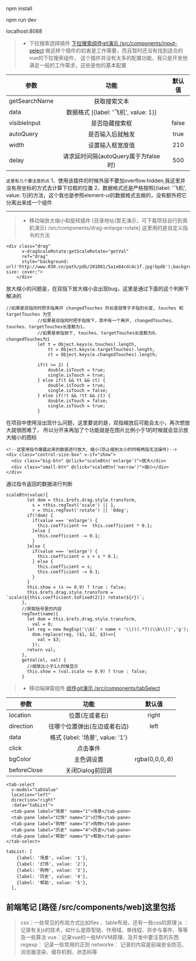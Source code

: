 
npm install

npm run dev

localhost:8088

> * 下拉搜索选择插件
[下拉搜索组件git演示  /src/components/input-select](http://chuantu.biz/t6/348/1532593131x-1566688688.gif)
做这样个插件的初衷是工作需要，而且暂时还没有找到适合的vue的下拉搜索组件，
这个插件并没有太多的配置功能，我只是开发他满足一般的工作需求，这些是他的基本配置

| 参数   |  功能  | 默认值|
| --------  | :----:  |:----:  |
| getSearchName     |   获取搜索文本    |  |
| data     |   数据格式 [{label: '飞机', value: 1}]    |  |
| visibleInput     |   是否隐藏搜索框   | false |
| autoQuery     |   是否输入后就触发    | true |
| width     |   设置输入框宽度值    | 210 |
| delay     |   请求延时间隔(autoQuery属于为false时)    | 500 |

`这里有几个要注意的点`
1、使用该插件的时候外层不要加overflow:hidden,我这里并没有用坐标的方式去计算下拉框的位置
2、数据格式还是严格按照[{label: '飞机', value: 1}]的方法，这个我也是参照element-ui的数据格式去做的，没有额外把它分离出来成一个组件


---------

> * 移动端放大缩小和旋转插件
[目录地址(暂无演示，可下载项目自行到真机演示) /src/components/drag-enlarge-rotate]
这里用的是自定义指令的方法

```
<div class="drag"
      v-dragScaleRotate:getScaleRotate="getVal"
      ref="drag"
      style="background: url('http://www.030.cn/path/pdb/201801/5a1e84cdc4c1f.jpg!bpdb');background-size: cover;">
    </div>
```
放大缩小的问题是，在双指下放大缩小会出现bug，这里是通过下面的这个判断下解决的
```
//如果是双指同时把手指离开 changedTouches 的长度就等于手指的长度, touches 和 targetTouches 为空
            //如果是双指同时把手指按下，其中有一个离开, changedTouches、touches、targetTouches长度都为1，
            //如果是单指按下, touches、targetTouches长度都为0，changedTouches为1
            let t = Object.keys(e.touches).length,
                tt = Object.keys(e.targetTouches).length,
                ct = Object.keys(e.changedTouches).length;

            if(t >= 2) {
                double.isTouch = true;
                single.isTouch = true;
            } else if(t && tt && ct) {
                double.isTouch = true;
                single.isTouch = false;
            } else if(!t && !tt && ct) {
                double.isTouch = false;
                single.isTouch = true;
            }
```
在项目中使用没出现什么问题，这里要说的是，双指缩放后可能会太小，再次想放大就很困难了，
所以分开来再加了个功能就是在图片比例小于1的时候就会显示放大缩小的图标
```
<!--这里用指令爆露出来的数据进行放大、缩小(防止缩到太小的时候两指无法操作)-->
<div class="control-size-box" v-if="show">
  <div class="big-btn" @click="scaleBtn('enlarge')">放大</div>
  <div class="small-btn" @click="scaleBtn('narrow')">缩小</div>
</div>
```
通过指令返回的数据进行判断
```
scaleBtn(value){
        let dom = this.$refs.drag.style.transform,
          s = +this.regText('scale') || 1,
          r = this.regText('rotate') || '0deg';
        if(!dom) {
          if(value === 'enlarge') {
            this.coefficient +=  this.coefficient * 0.1;
          }else {
            this.coefficient -= 0.1;
          }
        }else {
          if(value === 'enlarge') {
            this.coefficient = s + s * 0.1;
          } else {
            this.coefficient = s;
            this.coefficient -= 0.1;
          }
        }
        this.show = (s <= 0.9) ? true : false;
        this.$refs.drag.style.transform = `scale(${this.coefficient.toFixed(2)}) rotate(${r})`;
      },
      //获取括号里的内容
      regText(name){
        let dom = this.$refs.drag.style.transform,
          val = 0;
        let reg = new RegExp('\\b(' + name + '\\()(.*?)(\\b\\))','g');
          dom.replace(reg, ($1, $2, $3)=>{
            val = $3;
          });
        return val;
      },
      getVal(el, val) {
        //缩放比小于1人时候显示
        this.show = (val.scale <= 0.9) ? true : false;
      }
```

> * 移动端弹窗组件
[组件git演示  /src/components/tabSelect](http://chuantu.biz/t6/348/1532595763x-1376440150.gif)

| 参数   |  功能  | 默认值|
| --------  | :----:  |:----:  |
| location     |   位置(左或者右)    | right |
| direction     |   往哪个位置弹出(左边或者右边)    | left|right |
| data     |   格式 {label: '场景', value: '1'}   |  |
| click     |   点击事件    |  |
| bgColor     |   主色调设置    | rgba(0,0,0,.6) |
| beforeClose     |   关闭Dialog前回调    |  |

```
<tab-select
  v-model="tabValue"
  location="left"
  direction="right"
  :data="tabList">
  <tab-pane label="场景" name="1">场景</tab-pane>
  <tab-pane label="灯饰" name="2">灯饰</tab-pane>
  <tab-pane label="购物" name="3">购物</tab-pane>
  <tab-pane label="历史" name="4">历史</tab-pane>
  <tab-pane label="帮助" name="5">帮助</tab-pane>
</tab-select>

tabList: [
    {label: '场景', value: '1'},
    {label: '灯饰', value: '2'},
    {label: '购物', value: '3'},
    {label: '历史', value: '4'},
    {label: '帮助', value: '5'},
  ],
```


前端笔记 [路径  /src/components/web]这里包括
-

> css：一些常见的布局方式比如flex 、table布局，还有一些css的原理
> js ：记录有关js的技术，如什么是原型链、作用域、单线程、异步与事件、等等及一些算法
> vue：记录vue的一些MVVM原理、及开发中要注意的东西
> regexp： 记录一些常用的正则
> networke： 记录的内容是前端安全防范、浏览器渲染、缓存机制、状态码等


